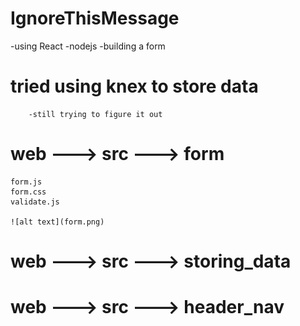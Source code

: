 # IgnoreThisMessage
-using React
-nodejs
-building a form

# tried using knex to store data
		-still trying to figure it out
		
# web ---> src ---> form
	form.js
	form.css
	validate.js
	
	![alt text](form.png)
	
# web ---> src ---> storing_data

# web ---> src ---> header_nav
